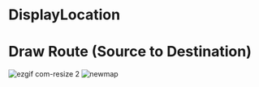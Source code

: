 # DisplayLocation 
# Draw Route (Source to Destination)
![ezgif com-resize 2](https://user-images.githubusercontent.com/42333878/44386785-278fe880-a541-11e8-842a-23fbbb53ce58.gif)
![newmap](https://user-images.githubusercontent.com/42333878/44515745-f9490f00-a6e0-11e8-98cf-056707022efc.png)

